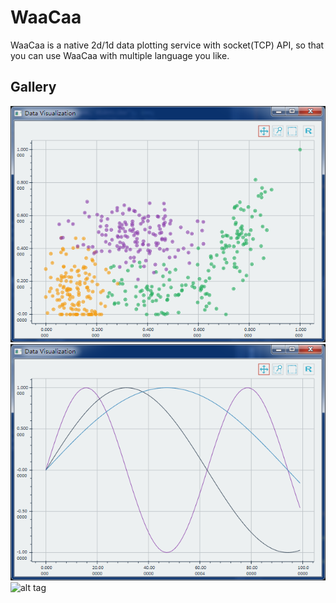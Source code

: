 # WaaCaa
WaaCaa is a native 2d/1d data plotting service with socket(TCP) API, so that you can use WaaCaa with multiple language you like.
## Gallery
![alt tag](doc/readme_dots.png)
![alt tag](doc/readme_lines.png)
![alt tag](doc/readme_mouse_action.gif)
